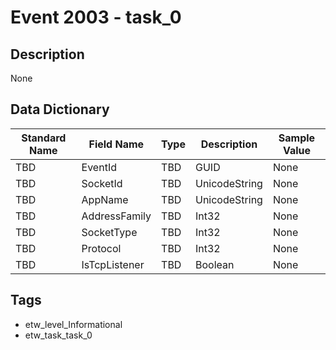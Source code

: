# Event 2003 - task_0

## Description
None

## Data Dictionary
|Standard Name|Field Name|Type|Description|Sample Value|
|---|---|---|---|---|
|TBD|EventId|TBD|GUID|None|None|
|TBD|SocketId|TBD|UnicodeString|None|None|
|TBD|AppName|TBD|UnicodeString|None|None|
|TBD|AddressFamily|TBD|Int32|None|None|
|TBD|SocketType|TBD|Int32|None|None|
|TBD|Protocol|TBD|Int32|None|None|
|TBD|IsTcpListener|TBD|Boolean|None|None|

## Tags
* etw_level_Informational
* etw_task_task_0